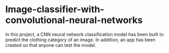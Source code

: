 # Image-classifier-with-convolutional-neural-networks
In this project, a CNN neural network classification model has been built to predict the clothing category of an image. In addition, an app has been created so that anyone can test the model.
